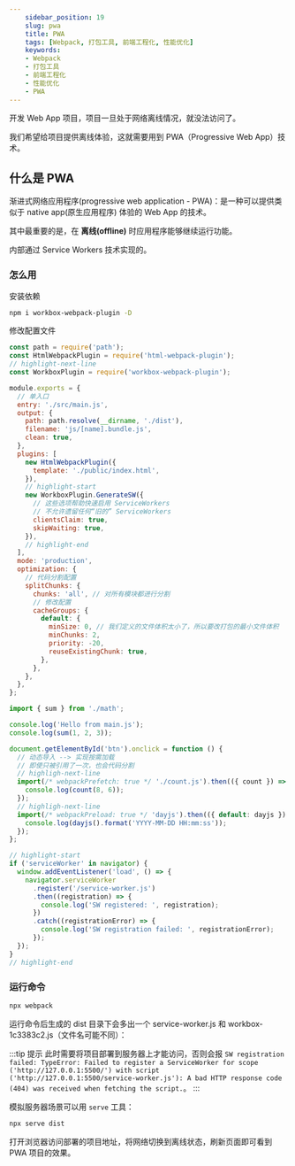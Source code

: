 ```yaml
---
    sidebar_position: 19
    slug: pwa
    title: PWA
    tags: [Webpack, 打包工具, 前端工程化, 性能优化]
    keywords:
    - Webpack
    - 打包工具
    - 前端工程化
    - 性能优化
    - PWA
---
```


开发 Web App 项目，项目一旦处于网络离线情况，就没法访问了。

我们希望给项目提供离线体验，这就需要用到 PWA（Progressive Web App）技术。

## 什么是 PWA

渐进式网络应用程序(progressive web application - PWA)：是一种可以提供类似于 native app(原生应用程序) 体验的 Web App 的技术。

其中最重要的是，在 **离线(offline)** 时应用程序能够继续运行功能。

内部通过 Service Workers 技术实现的。

### 怎么用

安装依赖

```bash npm2yarn
npm i workbox-webpack-plugin -D
```

修改配置文件

```js title="webpack.config.js"
const path = require('path');
const HtmlWebpackPlugin = require('html-webpack-plugin');
// highlight-next-line
const WorkboxPlugin = require('workbox-webpack-plugin');

module.exports = {
  // 单入口
  entry: './src/main.js',
  output: {
    path: path.resolve(__dirname, './dist'),
    filename: 'js/[name].bundle.js',
    clean: true,
  },
  plugins: [
    new HtmlWebpackPlugin({
      template: './public/index.html',
    }),
    // highlight-start
    new WorkboxPlugin.GenerateSW({
      // 这些选项帮助快速启用 ServiceWorkers
      // 不允许遗留任何“旧的” ServiceWorkers
      clientsClaim: true,
      skipWaiting: true,
    }),
    // highlight-end
  ],
  mode: 'production',
  optimization: {
    // 代码分割配置
    splitChunks: {
      chunks: 'all', // 对所有模块都进行分割
      // 修改配置
      cacheGroups: {
        default: {
          minSize: 0, // 我们定义的文件体积太小了，所以要改打包的最小文件体积
          minChunks: 2,
          priority: -20,
          reuseExistingChunk: true,
        },
      },
    },
  },
};
```

```js title="src/main.js"
import { sum } from './math';

console.log('Hello from main.js');
console.log(sum(1, 2, 3));

document.getElementById('btn').onclick = function () {
  // 动态导入 --> 实现按需加载
  // 即使只被引用了一次，也会代码分割
  // highligh-next-line
  import(/* webpackPrefetch: true */ './count.js').then(({ count }) => {
    console.log(count(8, 6));
  });
  // highligh-next-line
  import(/* webpackPreload: true */ 'dayjs').then(({ default: dayjs }) => {
    console.log(dayjs().format('YYYY-MM-DD HH:mm:ss'));
  });
};

// highlight-start
if ('serviceWorker' in navigator) {
  window.addEventListener('load', () => {
    navigator.serviceWorker
      .register('/service-worker.js')
      .then((registration) => {
        console.log('SW registered: ', registration);
      })
      .catch((registrationError) => {
        console.log('SW registration failed: ', registrationError);
      });
  });
}
// highlight-end
```

### 运行命令

```bash
npx webpack
```

运行命令后生成的 dist 目录下会多出一个 service-worker.js 和 workbox-1c3383c2.js（文件名可能不同）：

:::tip 提示
此时需要将项目部署到服务器上才能访问，否则会报 `SW registration failed: TypeError: Failed to register a ServiceWorker for scope ('http://127.0.0.1:5500/') with script ('http://127.0.0.1:5500/service-worker.js'): A bad HTTP response code (404) was received when fetching the script.`。
:::

模拟服务器场景可以用 `serve` 工具：

```bash
npx serve dist
```

打开浏览器访问部署的项目地址，将网络切换到离线状态，刷新页面即可看到 PWA 项目的效果。
